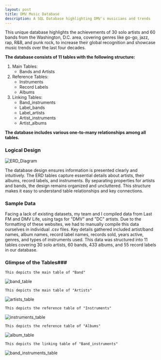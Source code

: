 ```yaml
---
layout: post
title: DMV Music Database
description: A SQL Database highlighting DMV's musicians and trends
---
```


This unique database highlights the achievements of 30 solo artists and 60 bands from the Washington, D.C. area, covering genres like go-go, jazz, rap, R&B, and punk rock, to increase their global recognition and showcase music trends over the last four decades.

**The database consists of 11 tables with the following structure:**

1. Main Tables:
      * Bands and Artists
3. Reference Tables:
      * Instruments
      * Record Labels
      * Albums
3. Linking Tables:
      * Band_instruments
      * Label_bands
      * Label_artists
      * Artist_instruments
      * Artist_albums

**The database includes various one-to-many relationships among all tables.**

### Logical Design ###

![ERD_Diagram](https://github.com/jchan125/gradfolio/blob/master/assets/images/image_ERD.png?raw=true)

The database design ensures information is presented clearly and intuitively. The ERD tables capture essential details about artists, their albums, record labels, and instruments. By separating properties for artists and bands, the design remains organized and uncluttered. This structure makes it easy to understand table relationships and key connections.

### Sample Data ###

Facing a lack of existing datasets, my team and I compiled data from Last FM and DMV Life, using tags for "DMV" and "DC" artists. Due to the formatting of these websites, we had to manually compile this data ourselves in individual .csv files. Key details gathered included artist/band names, album names, record label names, records sold, years active, genres, and types of instruments used. This data was structured into 11 tables covering 30 solo artists, 60 bands, 433 albums, and 55 record labels in our database.

### Glimpse of the Tables###

`This depicts the main table of "Band"`

![band_table](https://github.com/jchan125/gradfolio/blob/master/assets/images/band_table.png?raw=true)

`This depicts the main table of "Artists"`

![artists_table](https://github.com/jchan125/gradfolio/blob/master/assets/images/artist_table.png?raw=true)

`This depicts the reference table of "Instruments"`

![instruments_table](https://github.com/jchan125/gradfolio/blob/master/assets/images/instrument_table.png?raw=true)

`This depicts the reference table of "Albums"`

![album_table](https://github.com/jchan125/gradfolio/blob/master/assets/images/album_table.png?raw=true)

`This depicts the linking table of "Band_instruments"`

![band_instruments_table](https://github.com/jchan125/gradfolio/blob/master/assets/images/band_instruments_table.png?raw=true)








